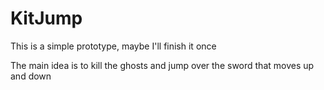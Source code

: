 # KitJump
This is a simple prototype, maybe I'll finish it once

The main idea is to kill the ghosts and jump over the sword that moves up and down
